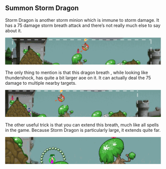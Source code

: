 ## Summon Storm Dragon 


Storm Dragon is another storm minion which is immune to storm damage. It has a 75 damage storm breath attack and there’s not really much else to say about it.


![sdrag1](https://raw.githubusercontent.com/1IlIl/wikidata/main/storm/gifs/sdrag1.gif)


The only thing to mention is that this dragon breath , while looking like thundershock, has quite a bit larger aoe on it. It can actually deal the 75 damage to multiple nearby targets.


![sdrag2](https://raw.githubusercontent.com/1IlIl/wikidata/main/storm/gifs/sdrag2.gif)


The other useful trick is that you can extend this breath, much like all spells in the game. Because Storm Dragon is particularly large, it extends quite far.


![sdrag3](https://raw.githubusercontent.com/1IlIl/wikidata/main/storm/gifs/sdrag3.gif)
